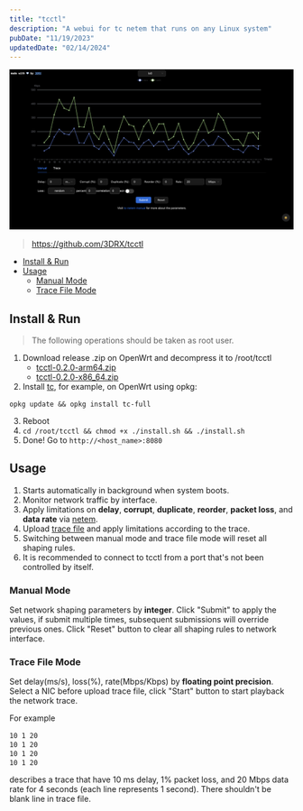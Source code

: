 ```yaml
---
title: "tcctl"
description: "A webui for tc netem that runs on any Linux system"
pubDate: "11/19/2023"
updatedDate: "02/14/2024"
---
```


![tcctl](../../../assets/gagets/tcctl.png)

> https://github.com/3DRX/tcctl

<!--toc:start-->

- [Install & Run](#install-run)
- [Usage](#usage)
  - [Manual Mode](#manual-mode)
  - [Trace File Mode](#trace-file-mode)
  <!--toc:end-->

## Install & Run

> The following operations should be taken as root user.

1. Download release .zip on OpenWrt and decompress it to /root/tcctl
    - [tcctl-0.2.0-arm64.zip](https://github.com/3DRX/tcctl/releases/download/0.2.0/tcctl-0.2.0-arm64.zip)
    - [tcctl-0.2.0-x86_64.zip](https://github.com/3DRX/tcctl/releases/download/0.2.0/tcctl-0.2.0-x86_64.zip)
2. Install [tc](https://man7.org/linux/man-pages/man8/tc.8.html), for example, on OpenWrt using opkg:
```
opkg update && opkg install tc-full
```
3. Reboot
4. `cd /root/tcctl && chmod +x ./install.sh && ./install.sh`
5. Done! Go to `http://<host_name>:8080`

## Usage

1. Starts automatically in background when system boots.
2. Monitor network traffic by interface.
3. Apply limitations on **delay**, **corrupt**, **duplicate**, **reorder**, **packet loss**,
and **data rate** via [netem](/blog/gadgets/tc_openwrt).
4. Upload [trace file](#trace-file) and apply limitations according to the trace.
5. Switching between manual mode and trace file mode will reset all shaping rules.
6. It is recommended to connect to tcctl from a port that's not been controlled by itself.

### Manual Mode

Set network shaping parameters by **integer**.
Click "Submit" to apply the values, if submit multiple times,
subsequent submissions will override previous ones.
Click "Reset" button to clear all shaping rules to network interface.

### Trace File Mode

Set delay(ms/s), loss(%), rate(Mbps/Kbps) by **floating point precision**.
Select a NIC before upload trace file, click "Start" button to start playback the network trace.

For example

```
10 1 20
10 1 20
10 1 20
10 1 20
```

describes a trace that have 10 ms delay, 1% packet loss, and 20 Mbps data rate for 4 seconds (each line represents 1 second).
There shouldn't be blank line in trace file.
